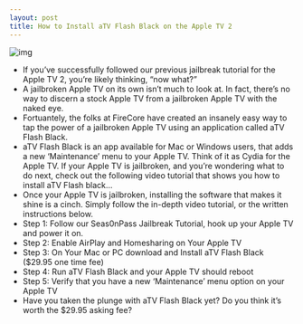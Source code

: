 ```yaml
---
layout: post
title: How to Install aTV Flash Black on the Apple TV 2
---
```

![img](http://media.idownloadblog.com/wp-content/uploads/2011/08/aTV-Flash-Black-Apple-TV-2.png)
* If you’ve successfully followed our previous jailbreak tutorial for the Apple TV 2, you’re likely thinking, “now what?”
* A jailbroken Apple TV on its own isn’t much to look at. In fact, there’s no way to discern a stock Apple TV from a jailbroken Apple TV with the naked eye.
* Fortuantely, the folks at FireCore have created an insanely easy way to tap the power of a jailbroken Apple TV using an application called aTV Flash Black.
* aTV Flash Black is an app available for Mac or Windows users, that adds a new ‘Maintenance’ menu to your Apple TV. Think of it as Cydia for the Apple TV. If your Apple TV is jailbroken, and you’re wondering what to do next, check out the following video tutorial that shows you how to install aTV Flash black…
* Once your Apple TV is jailbroken, installing the software that makes it shine is a cinch. Simply follow the in-depth video tutorial, or the written instructions below.
* Step 1: Follow our Seas0nPass Jailbreak Tutorial, hook up your Apple TV and power it on.
* Step 2: Enable AirPlay and Homesharing on Your Apple TV
* Step 3: On Your Mac or PC download and Install aTV Flash Black ($29.95 one time fee)
* Step 4: Run aTV Flash Black and your Apple TV should reboot
* Step 5: Verify that you have a new ‘Maintenance’ menu option on your Apple TV
* Have you taken the plunge with aTV Flash Black yet? Do you think it’s worth the $29.95 asking fee?


